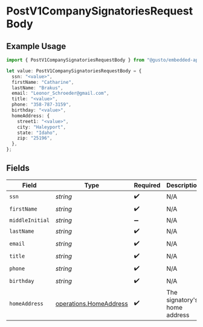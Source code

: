 # PostV1CompanySignatoriesRequestBody

## Example Usage

```typescript
import { PostV1CompanySignatoriesRequestBody } from "@gusto/embedded-api/models/operations/postv1companysignatories.js";

let value: PostV1CompanySignatoriesRequestBody = {
  ssn: "<value>",
  firstName: "Catharine",
  lastName: "Brakus",
  email: "Leonor_Schroeder@gmail.com",
  title: "<value>",
  phone: "358-787-3159",
  birthday: "<value>",
  homeAddress: {
    street1: "<value>",
    city: "Haleyport",
    state: "Idaho",
    zip: "25196",
  },
};
```

## Fields

| Field                                                            | Type                                                             | Required                                                         | Description                                                      |
| ---------------------------------------------------------------- | ---------------------------------------------------------------- | ---------------------------------------------------------------- | ---------------------------------------------------------------- |
| `ssn`                                                            | *string*                                                         | :heavy_check_mark:                                               | N/A                                                              |
| `firstName`                                                      | *string*                                                         | :heavy_check_mark:                                               | N/A                                                              |
| `middleInitial`                                                  | *string*                                                         | :heavy_minus_sign:                                               | N/A                                                              |
| `lastName`                                                       | *string*                                                         | :heavy_check_mark:                                               | N/A                                                              |
| `email`                                                          | *string*                                                         | :heavy_check_mark:                                               | N/A                                                              |
| `title`                                                          | *string*                                                         | :heavy_check_mark:                                               | N/A                                                              |
| `phone`                                                          | *string*                                                         | :heavy_check_mark:                                               | N/A                                                              |
| `birthday`                                                       | *string*                                                         | :heavy_check_mark:                                               | N/A                                                              |
| `homeAddress`                                                    | [operations.HomeAddress](../../models/operations/homeaddress.md) | :heavy_check_mark:                                               | The signatory's home address                                     |